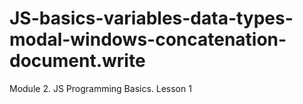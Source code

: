 # JS-basics-variables-data-types-modal-windows-concatenation-document.write
Module 2. JS Programming Basics. Lesson 1
